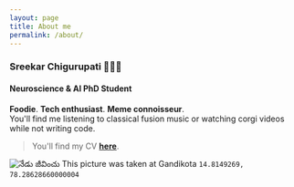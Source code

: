 ```yaml
---
layout: page
title: About me
permalink: /about/
---
```


### Sreekar Chigurupati 👦👨‍💻
#### Neuroscience & AI PhD Student
**Foodie**. **Tech enthusiast**. **Meme connoisseur**.  
You'll find me listening to classical fusion music or watching corgi videos while not writing code.


> You'll find my CV
<a href="/assets/cv.pdf" download="Sreekar Chigurupati - CV.pdf"><strong>here</strong></a>.

![నేడు జీవించు](/assets/cover.jpg)
This picture was taken at Gandikota `14.8149269, 78.28628660000004`


